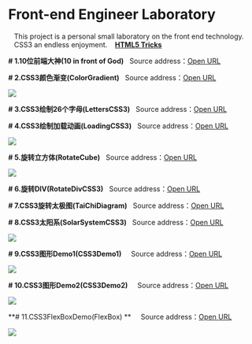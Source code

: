 # Front-end Engineer Laboratory
&nbsp;&nbsp; This project is a personal small laboratory on the front end technology.     
&nbsp;&nbsp; CSS3 an endless enjoyment. &nbsp;&nbsp; <strong><a href="http://www.html5tricks.com/" >HTML5 Tricks</a></strong>


**# 1.10位前端大神(10 in front of God)**  &nbsp;&nbsp;Source address：<a href="https://github.com/wuping5719/Front-end-Laboratory/blob/master/FrontGod.md" >Open URL</a> 

**# 2.CSS3颜色渐变(ColorGradient)**  &nbsp;&nbsp;Source address：<a href="https://github.com/wuping5719/Front-end-Laboratory/blob/master/ColorGradient.html" >Open URL</a> 
<p><img src="http://img.blog.csdn.net/20160423151637558?watermark/2/text/aHR0cDovL2Jsb2cuY3Nkbi5uZXQv/font/5a6L5L2T/fontsize/400/fill/I0JBQkFCMA==/dissolve/70/gravity/SouthEast" /></p>
  
**# 3.CSS3绘制26个字母(LettersCSS3)**  &nbsp;&nbsp;Source address：<a href="https://github.com/wuping5719/Front-end-Laboratory/blob/master/LettersCSS3.html" >Open URL</a> 
  
**# 4.CSS3绘制加载动画(LoadingCSS3)**  &nbsp;&nbsp;Source address：<a href="https://github.com/wuping5719/Front-end-Laboratory/blob/master/LoadingCSS3.html" >Open URL</a> 
<p><img src="http://img.blog.csdn.net/20160420225648087?watermark/2/text/aHR0cDovL2Jsb2cuY3Nkbi5uZXQv/font/5a6L5L2T/fontsize/400/fill/I0JBQkFCMA==/dissolve/70/gravity/SouthEast" /></p>

**# 5.旋转立方体(RotateCube)**  &nbsp;&nbsp;Source address：<a href="https://github.com/wuping5719/Front-end-Laboratory/blob/master/RotateCube.html" >Open URL</a> 
<p><img src="http://img.blog.csdn.net/20160422145627138?watermark/2/text/aHR0cDovL2Jsb2cuY3Nkbi5uZXQv/font/5a6L5L2T/fontsize/400/fill/I0JBQkFCMA==/dissolve/70/gravity/SouthEast" /></p>
  
**# 6.旋转DIV(RotateDivCSS3)**  &nbsp;&nbsp;Source address：<a href="https://github.com/wuping5719/Front-end-Laboratory/blob/master/RotateDivCSS3.html" >Open URL</a> 

**# 7.CSS3旋转太极图(TaiChiDiagram)**  &nbsp;&nbsp;Source address：<a href="https://github.com/wuping5719/Front-end-Laboratory/blob/master/TaiChiDiagram.html" >Open URL</a> 
  
**# 8.CSS3太阳系(SolarSystemCSS3)**  &nbsp;&nbsp;Source address：<a href="https://github.com/wuping5719/Front-end-Laboratory/blob/master/SolarSystemCSS3.html" >Open URL</a> 
<p><img src="http://images.cnblogs.com/cnblogs_com/wp5719/831982/o_11.png"/></p>

**# 9.CSS3图形Demo1(CSS3Demo1)**   &nbsp;&nbsp;Source address：<a href="https://github.com/wuping5719/Front-end-Laboratory/blob/master/CSS3Demo1.html" >Open URL</a> 
<p><img src="http://images.cnblogs.com/cnblogs_com/wp5719/831982/o_12.png"/></p>

**# 10.CSS3图形Demo2(CSS3Demo2)**   &nbsp;&nbsp;Source address：<a href="https://github.com/wuping5719/Front-end-Laboratory/blob/master/CSS3Demo2.html" >Open URL</a> 
<p><img src="http://images.cnblogs.com/cnblogs_com/wp5719/831982/o_1.png"/></p>

**# 11.CSS3FlexBoxDemo(FlexBox) **   &nbsp;&nbsp;Source address：<a href="https://github.com/wuping5719/Front-end-Laboratory/blob/master/FlexboxLayout.html" >Open URL</a> 
<p><img src="http://images.cnblogs.com/cnblogs_com/wp5719/831982/o_flexlayout.png"/></p>
